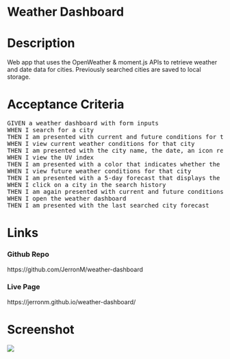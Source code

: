 # Weather Dashboard

# Description
Web app that uses the OpenWeather & moment.js APIs to retrieve weather and date data for cities. Previously searched cities are saved to local storage. 

# Acceptance Criteria
<pre>
GIVEN a weather dashboard with form inputs
WHEN I search for a city
THEN I am presented with current and future conditions for that city and that city is added to the search history
WHEN I view current weather conditions for that city
THEN I am presented with the city name, the date, an icon representation of weather conditions, the temperature, the humidity, the wind speed, and the UV index
WHEN I view the UV index
THEN I am presented with a color that indicates whether the conditions are favorable, moderate, or severe
WHEN I view future weather conditions for that city
THEN I am presented with a 5-day forecast that displays the date, an icon representation of weather conditions, the temperature, and the humidity
WHEN I click on a city in the search history
THEN I am again presented with current and future conditions for that city
WHEN I open the weather dashboard
THEN I am presented with the last searched city forecast
</pre>

# Links
<h3>Github Repo</h3>
https://github.com/JerronM/weather-dashboard 
<br>

<h3>Live Page</h3>
https://jerronm.github.io/weather-dashboard/



# Screenshot
<img src="https://github.com/JerronM/eather-dashboard/blob/main/assets/homepage.png">

